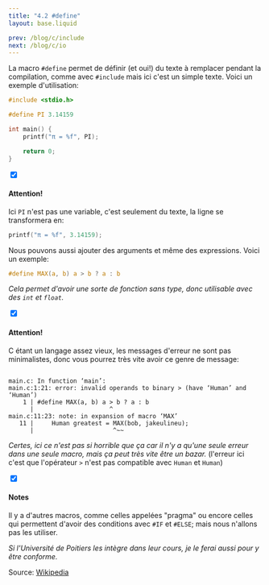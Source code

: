 ```yaml
---
title: "4.2 #define"
layout: base.liquid

prev: /blog/c/include
next: /blog/c/io
---
```


La macro `#define` permet de définir (et oui!) du texte à remplacer pendant la compilation, comme avec `#include` mais ici c'est un simple texte. Voici un exemple d'utilisation:

```c
#include <stdio.h>

#define PI 3.14159

int main() {
    printf("π = %f", PI);

    return 0;
}
```

<section class="accordion">
    <input type="checkbox" checked>
    <h4>Attention!<i></i></h4>
<article>

Ici `PI` n'est pas une variable, c'est seulement du texte, la ligne se transformera en:
```c
printf("π = %f", 3.14159);
```
</article>
</section>

Nous pouvons aussi ajouter des arguments et même des expressions. Voici un exemple:
```c
#define MAX(a, b) a > b ? a : b
```
*Cela permet d'avoir une sorte de fonction sans type, donc utilisable avec des `int` et `float`.*

<section class="accordion">
    <input type="checkbox" checked>
    <h4>Attention!<i></i></h4>
<article>

C étant un langage assez vieux, les messages d'erreur ne sont pas minimalistes, donc vous pourrez très vite avoir ce genre de message:

<pre><code>
main.c: In function ‘main’:
main.c:1:21: <span class="token deleted">error</span>: invalid operands to binary > (have ‘Human’ and ‘Human’)
    1 | #define MAX(a, b) a <span class="token deleted">></span> b ? a : b
      |                     <span class="token deleted">^</span>
main.c:11:23: <span class="token entity">note</span>: in expansion of macro ‘MAX’
   11 |     Human greatest = <span class="token entity">MAX</span>(bob, jakeulineu);
      |                      <span class="token entity">^~~</span>
</code></pre>

*Certes, ici ce n'est pas si horrible que ça car il n'y a qu'une seule erreur dans une seule macro, mais ça peut très vite être un bazar.*
(l'erreur ici c'est que l'opérateur `>` n'est pas compatible avec `Human` et `Human`)
</article>
</section>

<section class="accordion" optional>
    <input type="checkbox" checked>
    <h4>Notes<i></i></h4>
<article>

Il y a d'autres macros, comme celles appelées "pragma" ou encore celles qui permettent d'avoir des conditions avec `#IF` et `#ELSE`; mais nous n'allons pas les utiliser.

*Si l'Université de Poitiers les intègre dans leur cours, je le ferai aussi pour y être conforme.*
</article>
</section>

Source: [Wikipedia](https://fr.wikipedia.org/wiki/Pr%C3%A9processeur_C)
